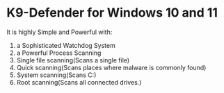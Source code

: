 # K9-Defender for Windows 10 and 11

It is highly Simple and Powerful with:
1. a Sophisticated Watchdog System
2. a Powerful Process Scanning
3. Single file scanning(Scans a single file)
4. Quick scanning(Scans places where malware is commonly found)
5. System scanning(Scans C:)
6. Root scanning(Scans all connected drives.)
